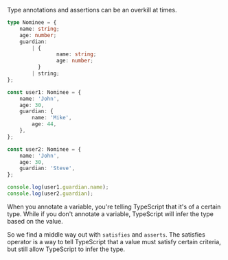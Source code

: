 Type annotations and assertions can be an overkill at times.

```ts
type Nominee = {
	name: string;
	age: number;
	guardian:
		| {
				name: string;
				age: number;
		  }
		| string;
};

const user1: Nominee = {
	name: 'John',
	age: 30,
	guardian: {
		name: 'Mike',
		age: 44,
	},
};

const user2: Nominee = {
	name: 'John',
	age: 30,
	guardian: 'Steve',
};

console.log(user1.guardian.name);
console.log(user2.guardian);
```

When you annotate a variable, you're telling TypeScript that it's of a certain
type. While if you don't annotate a variable, TypeScript will infer the type
based on the value.

So we find a middle way out with `satisfies` and `asserts`. The satisfies
operator is a way to tell TypeScript that a value must satisfy certain criteria,
but still allow TypeScript to infer the type.
